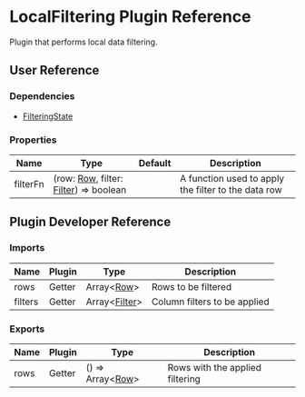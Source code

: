 # LocalFiltering Plugin Reference

Plugin that performs local data filtering.

## User Reference

### Dependencies

- [FilteringState](filtering-state.md)

### Properties

Name | Type | Default | Description
-----|------|---------|------------
filterFn | (row: [Row](grid.md#row), filter: [Filter](filtering-state.md#filter)) => boolean | | A function used to apply the filter to the data row

## Plugin Developer Reference

### Imports

Name | Plugin | Type | Description
-----|--------|------|------------
rows | Getter | Array&lt;[Row](grid.md#row)&gt; | Rows to be filtered
filters | Getter | Array&lt;[Filter](filtering-state.md#filter)&gt; | Column filters to be applied

### Exports

Name | Plugin | Type | Description
-----|--------|------|------------
rows | Getter | () => Array&lt;[Row](grid.md#row)&gt; | Rows with the applied filtering

